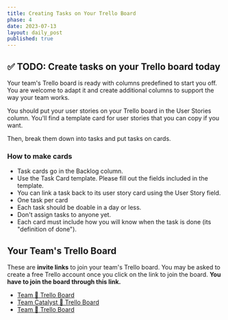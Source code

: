 ```yaml
---
title: Creating Tasks on Your Trello Board
phase: 4
date: 2023-07-13
layout: daily_post
published: true
---
```


## ✅ TODO: Create tasks on your Trello board today

Your team's Trello board is ready with columns predefined to start you off. You are welcome to adapt it and create additional columns to support the way your team works.

You should put your user stories on your Trello board in the User Stories column. You'll find a template card for user stories that you can copy if you want.

Then, break them down into tasks and put tasks on cards.

### How to make cards

- Task cards go in the Backlog column.
- Use the Task Card template. Please fill out the fields included in the template.
- You can link a task back to its user story card using the User Story field.
- One task per card
- Each task should be doable in a day or less.
- Don't assign tasks to anyone yet.
- Each card must include how you will know when the task is done (its "definition of done").

## Your Team's Trello Board

These are **invite links** to join your team's Trello board. You may be asked to create a free Trello account once you click on the link to join the board. **You have to join the board through this link.**

- [Team 🌮 Trello Board](https://trello.com/invite/b/sr65piqa/ATTI0de9d4d7fba26f7bedfa11d2a513d10e1D3E094F/team-taco)
- [Team Catalyst 🍜 Trello Board](https://trello.com/invite/b/w2qnMADJ/ATTI0f3902227eae048f4d11dac795b00eb741286AF5/team-catalyst)
- [Team 🍣 Trello Board](https://trello.com/invite/b/oJovNXKp/ATTI8749991ab816523e48691f83606610af238416EB/team-sashimi)
